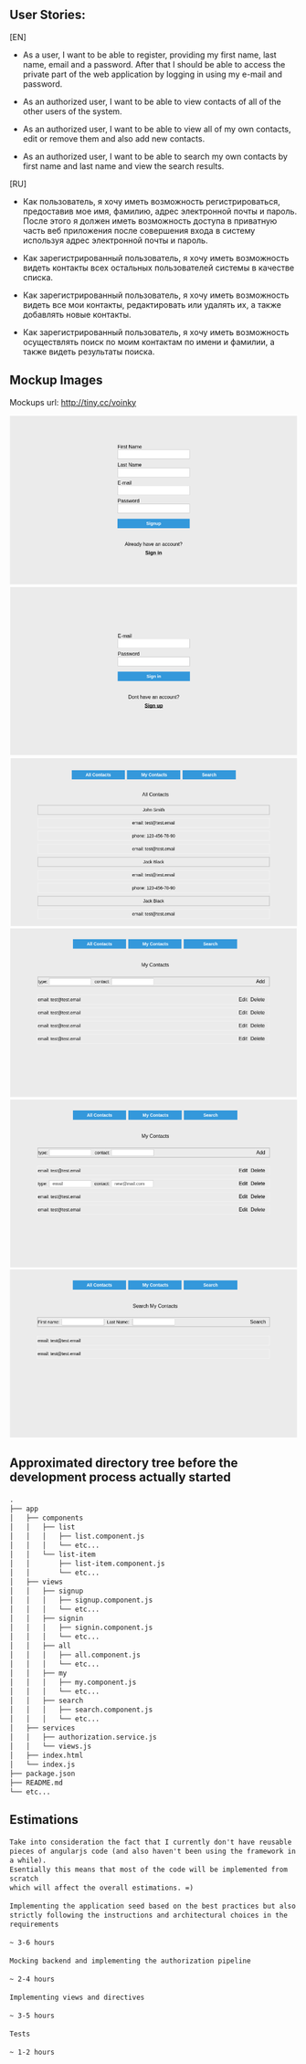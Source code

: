 ## User Stories:

[EN]

-	As a user, I want to be able to register, providing my first name, last name, email and a password. After that I should be able to access the private part of the web application by logging in using my e-mail and password.

-	As an authorized user, I want to be able to view contacts of all of the other users of the system.

-	As an authorized user, I want to be able to view all of my own contacts, edit or remove them and also add new contacts.

-	As an authorized user, I want to be able to search my own contacts by first name and last name and view the search results.

[RU]

-	Как пользователь, я хочу иметь возможность регистрироваться, предоставив мое имя, фамилию, адрес электронной почты и пароль. После этого я должен иметь возможность доступа в приватную часть веб приложения после совершения входа в систему используя адрес электронной почты и пароль.

-	Как зарегистрированный пользователь, я хочу иметь возможность видеть контакты всех остальных пользователей системы в качестве списка.

-	Как зарегистрированный пользователь, я хочу иметь возможность видеть все мои контакты, редактировать или удалять их, а также добавлять новые контакты.

-	Как зарегистрированный пользователь, я хочу иметь возможность осуществлять поиск по моим контактам по имени и фамилии, а также видеть результаты поиска.

## Mockup Images

Mockups url: http://tiny.cc/voinky

![](https://github.com/VisViva/test/blob/master/mockups/1.png)
![](https://github.com/VisViva/test/blob/master/mockups/2.png)
![](https://github.com/VisViva/test/blob/master/mockups/3.png)
![](https://github.com/VisViva/test/blob/master/mockups/4.png)
![](https://github.com/VisViva/test/blob/master/mockups/5.png)
![](https://github.com/VisViva/test/blob/master/mockups/6.png)

## Approximated directory tree before the development process actually started

	.
	├── app
	│   ├── components
	│   │   ├── list
	│   │   │   ├── list.component.js
	│   │   │   └── etc...
	│   │   └── list-item
	│   │       ├── list-item.component.js
	│   │       └── etc...
	│   ├── views
	│   │   ├── signup
	│   │   │   ├── signup.component.js
	│   │   │   └── etc...
	│   │   ├── signin
	│   │   │   ├── signin.component.js
	│   │   │   └── etc...
	│   │   ├── all
	│   │   │   ├── all.component.js
	│   │   │   └── etc...
	│   │   ├── my
	│   │   │   ├── my.component.js
	│   │   │   └── etc...
	│   │   ├── search
	│   │   │   ├── search.component.js
	│   │   │   └── etc...
	│   ├── services
	│   │   ├── authorization.service.js
	│   │   └── views.js
	│   ├── index.html
	│   └── index.js
	├── package.json
	├── README.md
	└── etc...

## Estimations

	Take into consideration the fact that I currently don't have reusable
	pieces of angularjs code (and also haven't been using the framework in a while).
	Esentially this means that most of the code will be implemented from scratch
	which will affect the overall estimations. =)

	Implementing the application seed based on the best practices but also
	strictly following the instructions and architectural choices in the requirements

	~ 3-6 hours

	Mocking backend and implementing the authorization pipeline

	~ 2-4 hours

	Implementing views and directives

	~ 3-5 hours

	Tests

	~ 1-2 hours